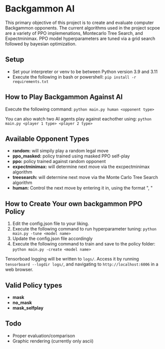# Backgammon AI

This primary objective of this project is to create and evaluate computer Backgammon opponents. The current algorithms used in the project scpoe are a variety of PPO implemenations, Montecarlo Tree Search, and Expectminimax. PPO model hyperparameters are tuned via a grid search followed by bayesian optimization.

## Setup

- Set your interpreter or venv to be between Python version 3.9 and 3.11
- Execute the following in bash or powershell: `pip install -r requirements.txt`

## How to Play Backgammon Against AI

Execute the following command: `python main.py human <opponent type>`

You can also watch two AI agents play against eachother using: `python main.py <player 1 type> <player 2 type>`

## Available Opponent Types

- **random:** will simpily play a random legal move
- **ppo_masked:** policy trained using masked PPO self-play
- **ppo:** policy trained against random opponent
- **expectminimax:** will determine next move via the excpectminimax algorithm
- **treesearch:** will determine next move via the Monte Carlo Tree Search algorithm
- **human:** Control the next move by entering it in, using the format "<origin>, <destination>"

## How to Create Your own backgammon PPO Policy

1. Edit the config.json file to your liking.
2. Execute the following command to run hyperparameter tuning: `python main.py -tune <model name>`
3. Update the config.json file accordingly
4. Execute the following command to train and save to the policy folder: `python main.py -create <model name>`

Tensorboad logging will be written to `logs/`. Access it by running `tensorboard --logdir logs/`, and navigating to `http://localhost:6006` in a web browser.

## Valid Policy types

- **mask**
- **no_mask**
- **mask_selfplay**

## Todo

- Proper evaluation/comparison
- Graphic rendering (currently only ascii)
